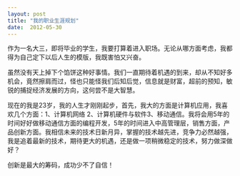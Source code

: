```yaml
---
layout: post
title: "我的职业生涯规划"
date:  2012-05-30
---
```


作为一名大三，即将毕业的学生，我要打算着进入职场。无论从哪方面考虑，我都得为自己定下以后人生的模版，我既害怕又兴奋。

虽然没有天上掉下个馅饼这种好事情。我们一直期待着机遇的到来，却从不知好多机会，竟然擦肩而过，怪也只能怪我们后知后觉，信息就是财富，超前的预知，敏锐的捕捉经济发展的方向，这何尝不是大智慧。

现在的我是23岁，我的人生才刚刚起步，首先，我大的方面是计算机应用，我喜欢几个方面：1、计算机网络 2、计算机硬件与软件3、移动通信。我将会用5年的时间好好做移动通信方面的编程开发，5年的时间进入中高管理层，销售方面，产品创新方面。我相信未来的技术日新月异，掌握的技术越先进，竞争力必然越强，我是追着最新的技术，期待更大的机遇，还是做一项稍微稳定的技术，努力做深做好？

创新是最大的筹码，成功少不了自信！